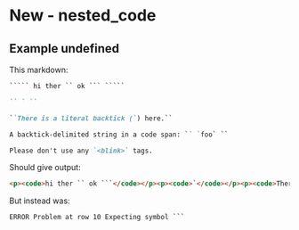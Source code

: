 # New - nested_code

## Example undefined

This markdown:

```markdown
````` hi ther `` ok ``` `````

`` ` ``

``There is a literal backtick (`) here.``

A backtick-delimited string in a code span: `` `foo` ``

Please don't use any `<blink>` tags.
```

Should give output:

```html
<p><code>hi ther `` ok ```</code></p><p><code>`</code></p><p><code>There is a literal backtick (`) here.</code></p><p>A backtick-delimited string in a code span:<code>`foo`</code></p><p>Please don&#39;t use any<code>&lt;blink&gt;</code>tags.</p>
```

But instead was:

```html
ERROR Problem at row 10 Expecting symbol ```
```
